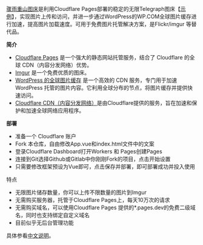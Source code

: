[骤雨重山图床](https://github.com/uxiaohan/ZYCS-IMG)是利用Cloudflare Pages部署的稳定的无限Telegraph图床【[示例](https://37img.pages.dev/)】，实现图片上传和访问，并进一步通过WordPress的WP.COM全球图片缓存进行加速，提高图片加载速度。可用于免费图片托管解决方案，是Flickr/imgur 等替代品。

**简介**
- [Cloudflare Pages](https://pages.cloudflare.com/) 是一个强大的静态网站托管服务，结合了 Cloudflare 的全球 CDN（内容分发网络）优势。
- [Imgur](https://imgur.com/) 是一个免费优质的图床。
- [WordPress 的全球图片缓存](https://01.wp.com/) 是一个高效的 CDN 服务，专门用于加速 WordPress 托管的图片内容。它利用全球分布的节点，将图片缓存并提供快速访问。
- [Cloudflare CDN（内容分发网络）](https://www.cloudflare.com/zh-cn/application-services/products/cdn/)是由Cloudflare提供的服务，旨在加速和保护和加速全球网络应用程序。

**部署**
- 准备一个 Cloudflare 账户
- Fork 本仓库，自由修改App.vue和index.html文件中的文案
- 登录Cloudflare Dashboard打开Workers 和 Pages创建Pages
- 连接到Git选择Github或Gitlab中你刚刚Fork的项目，点击开始设置
- 只需要修改框架预设为Vue即可，点击保存并部署，即可部署成功并投入使用

特点
- 无限图片储存数量，你可以上传不限数量的图片到Imgur
- 无需购买服务器，托管于Cloudflare Pages上，每天10万次的请求
- 无需购买域名，可以使用Cloudflare Pages 提供的*.pages.dev的免费二级域名，同时也支持绑定自定义域名
- 目前似乎无后台管理功能

具体参看[中文说明](https://github.com/uxiaohan/ZYCS-IMG/blob/main/README_CN.md)。